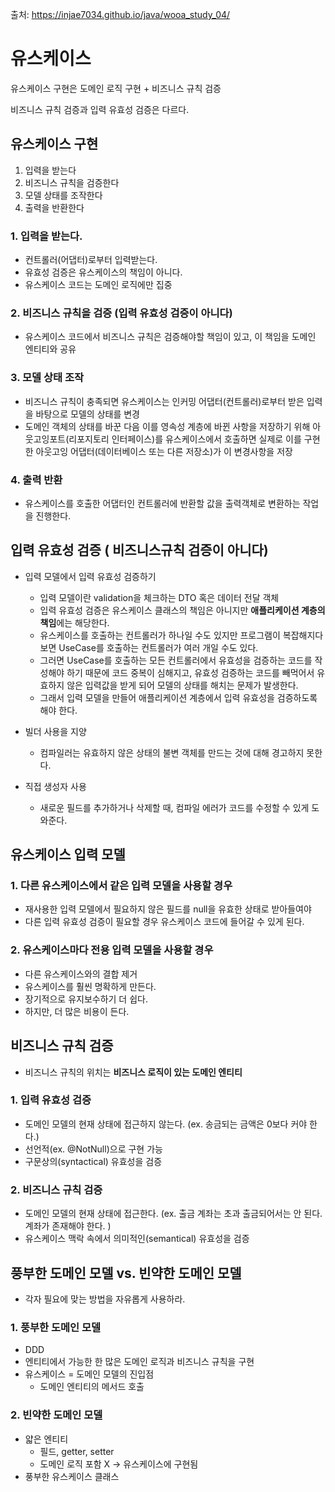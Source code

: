 출처: https://injae7034.github.io/java/wooa_study_04/

# 유스케이스 #
유스케이스 구현은 도메인 로직 구현 + 비즈니스 규칙 검증

비즈니스 규칙 검증과 입력 유효성 검증은 다르다.

## 유스케이스 구현 ##
1. 입력을 받는다
2. 비즈니스 규칙을 검증한다
3. 모델 상태를 조작한다
4. 출력을 반환한다

### 1. 입력을 받는다. ###
- 컨트롤러(어댑터)로부터 입력받는다.
- 유효성 검증은 유스케이스의 책임이 아니다.
- 유스케이스 코드는 도메인 로직에만 집중

### 2. 비즈니스 규칙을 검증 (입력 유효성 검증이 아니다) ###
- 유스케이스 코드에서 비즈니스 규칙은 검증해야할 책임이 있고, 이 책임을 도메인 엔티티와 공유

### 3. 모델 상태 조작 ###
- 비즈니스 규칙이 충족되면 유스케이스는 인커밍 어댑터(컨트롤러)로부터 받은 입력을 바탕으로 모델의 상태를 변경
- 도메인 객체의 상태를 바꾼 다음 이를 영속성 계층에 바뀐 사항을 저장하기 위해 아웃고잉포트(리포지토리 인터페이스)를 유스케이스에서 호출하면 실제로 이를 구현한 아웃고잉 어댑터(데이터베이스 또는 다른 저장소)가 이 변경사항을 저장

### 4. 출력 반환 ###
- 유스케이스를 호출한 어댑터인 컨트롤러에 반환할 값을 출력객체로 변환하는 작업을 진행한다.


## 입력 유효성 검증 ( 비즈니스규칙 검증이 아니다) ##
- 입력 모델에서 입력 유효성 검증하기
  + 입력 모델이란 validation을 체크하는 DTO 혹은 데이터 전달 객체
  + 입력 유효성 검증은 유스케이스 클래스의 책임은 아니지만 **애플리케이션 계층의 책임**에는 해당한다.
  + 유스케이스를 호출하는 컨트롤러가 하나일 수도 있지만 프로그램이 복잡해지다보면 UseCase를 호출하는 컨트롤러가 여러 개일 수도 있다.
  + 그러면 UseCase를 호출하는 모든 컨트롤러에서 유효성을 검증하는 코드를 작성해야 하기 때문에 코드 중복이 심해지고, 유효성 검증하는 코드를 빼먹어서 유효하지 않은 입력값을 받게 되어 모델의 상태를 해치는 문제가 발생한다.
  + 그래서 입력 모델을 만들어 애플리케이션 계층에서 입력 유효성을 검증하도록 해야 한다.

- 빌더 사용을 지양
  + 컴파일러는 유효하지 않은 상태의 불변 객체를 만드는 것에 대해 경고하지 못한다.

- 직접 생성자 사용
  + 새로운 필드를 추가하거나 삭제할 때, 컴파일 에러가 코드를 수정할 수 있게 도와준다.


## 유스케이스 입력 모델 ##

### 1. 다른 유스케이스에서 같은 입력 모델을 사용할 경우 ###
- 재사용한 입력 모델에서 필요하지 않은 필드를 null을 유효한 상태로 받아들여야
- 다른 입력 유효성 검증이 필요할 경우 유스케이스 코드에 들어갈 수 있게 된다.

### 2. 유스케이스마다 전용 입력 모델을 사용할 경우 ###
- 다른 유스케이스와의 결합 제거
- 유스케이스를 훨씬 명확하게 만든다.
- 장기적으로 유지보수하기 더 쉽다.
- 하지만, 더 많은 비용이 든다.


## 비즈니스 규칙 검증 ##
- 비즈니스 규칙의 위치는 **비즈니스 로직이 있는 도메인 엔티티**

### 1. 입력 유효성 검증 ###
- 도메인 모델의 현재 상태에 접근하지 않는다. (ex. 송금되는 금액은 0보다 커야 한다.)
- 선언적(ex. @NotNull)으로 구현 가능
- 구문상의(syntactical) 유효성을 검증

### 2. 비즈니스 규칙 검증 ###
- 도메인 모델의 현재 상태에 접근한다. (ex. 출금 계좌는 초과 출금되어서는 안 된다. 계좌가 존재해야 한다. )
- 유스케이스 맥락 속에서 의미적인(semantical) 유효성을 검증

## 풍부한 도메인 모델 vs. 빈약한 도메인 모델 ##
- 각자 필요에 맞는 방법을 자유롭게 사용하라.

### 1. 풍부한 도메인 모델 ###
- DDD
- 엔티티에서 가능한 한 많은 도메인 로직과 비즈니스 규칙을 구현
- 유스케이스 = 도메인 모델의 진입점
  + 도메인 엔티티의 메서드 호출

### 2. 빈약한 도메인 모델 ###
- 얇은 엔티티
  + 필드, getter, setter
  + 도메인 로직 포함 X → 유스케이스에 구현됨
- 풍부한 유스케이스 클래스

